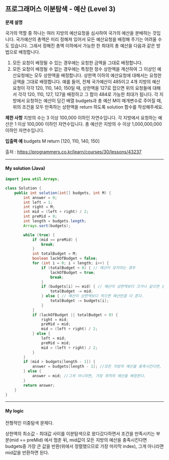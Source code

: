 ## 프로그래머스 이분탐색 - 예산 (Level 3)

**문제 설명**

국가의 역할 중 하나는 여러 지방의 예산요청을 심사하여 국가의 예산을 분배하는 것입니다. 국가예산의 총액은 미리 정해져 있어서 모든 예산요청을 배정해 주기는 어려울 수도 있습니다. 그래서 정해진 총액 이하에서 가능한 한 최대의 총 예산을 다음과 같은 방법으로 배정합니다.

1. 모든 요청이 배정될 수 있는 경우에는 요청한 금액을 그대로 배정합니다.
2. 모든 요청이 배정될 수 없는 경우에는 특정한 정수 상한액을 계산하여 그 이상인 예산요청에는 모두 상한액을 배정합니다. 
   상한액 이하의 예산요청에 대해서는 요청한 금액을 그대로 배정합니다. 
예를 들어, 전체 국가예산이 485이고 4개 지방의 예산요청이 각각 120, 110, 140, 150일 때, 상한액을 127로 잡으면 위의 요청들에 대해서 각각 120, 110, 127, 127을 배정하고 그 합이 484로 가능한 최대가 됩니다.
각 지방에서 요청하는 예산이 담긴 배열 budgets과 총 예산 M이 매개변수로 주어질 때, 위의 조건을 모두 만족하는 상한액을 return 하도록 solution 함수를 작성해주세요.

**제한 사항**
지방의 수는 3 이상 100,000 이하인 자연수입니다.
각 지방에서 요청하는 예산은 1 이상 100,000 이하인 자연수입니다.
총 예산은 지방의 수 이상 1,000,000,000 이하인 자연수입니다.

**입출력 예**
budgets	M	return
[120, 110, 140, 150]

출처 : https://programmers.co.kr/learn/courses/30/lessons/43237



---



#### My solution (Java)

```java
import java.util.Arrays;

class Solution {  
    public int solution(int[] budgets, int M) {
		int answer = 0;
		int left = 1;
		int right = M;
		int mid = (left + right) / 2;
		int preMid = 0;
		int length = budgets.length;
		Arrays.sort(budgets);

		while (true) {
			if (mid == preMid) {
				break;
			}
			int totalBudget = M;
			boolean lackOfBudget = false;
			for (int i = 0; i < length; i++) {
				if (totalBudget < 0) { // 예산이 모자라는 경우
					lackOfBudget = true;
					break;
				}
				if (budgets[i] >= mid) { // 예산이 상한액보다 크거나 같으면 상한액만큼 준다.
					totalBudget -= mid;
				} else { // 예산이 상한액보다 적으면 예산만큼 다 준다.
					totalBudget -= budgets[i];
				}
			}
			if (lackOfBudget || totalBudget < 0) {
				right = mid;
				preMid = mid;
				mid = (left + right) / 2;
			} else {
				left = mid;
				preMid = mid;
				mid = (left + right) / 2;
			}
		}
		if (mid > budgets[length - 1]) {
			answer = budgets[length - 1]; //모든 지방의 예산을 충족시킨다면, 요청 금액을 그대로 배정한다.
		} else {
			answer = mid; //그게 아니라면, 가장 최적의 예산을 배정한다.
		}
		return answer;
	}
}
```



---



#### My logic

전형적인 이중탐색 문제다.

상한액의 최소값 - 최대값 사이를 이분탐색으로 왔다갔다하면서 조건을 만족시키는 부분(mid == preMid) 에서 멈춘 뒤, mid값이 모든 지방의 예산을 충족시킨다면 budgets중 가장 큰 값을 반환(위에서 정렬했으므로 가장 마지막 index), 그게 아니라면 mid값을 반환하면 된다.

